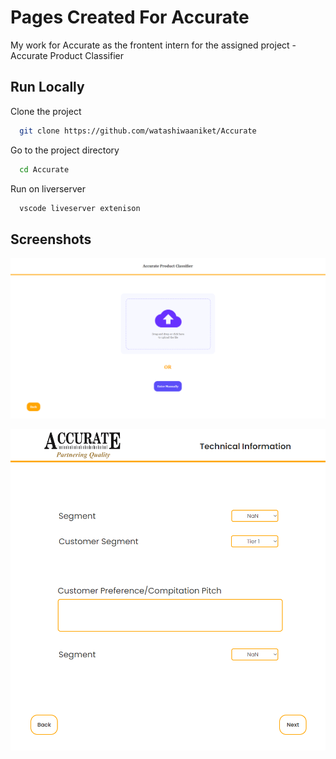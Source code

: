 
# Pages Created For Accurate

My work for Accurate as the frontent intern for the assigned project - Accurate Product Classifier




## Run Locally

Clone the project

```bash
  git clone https://github.com/watashiwaaniket/Accurate
```

Go to the project directory

```bash
  cd Accurate
```

Run on liverserver

```bash
  vscode liveserver extenison
```


## Screenshots

![App Screenshot](https://github.com/watashiwaaniket/Accurate/blob/master/screenshots/1.png)

![App Screenshot](https://github.com/watashiwaaniket/Accurate/blob/master/screenshots/2.png)
